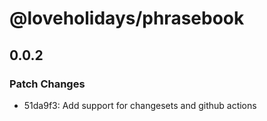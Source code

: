 # @loveholidays/phrasebook

## 0.0.2

### Patch Changes

- 51da9f3: Add support for changesets and github actions
